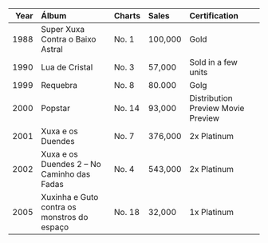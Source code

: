 |   Year | Álbum                                       | Charts   | Sales   | Certification                      |
|-------:|:--------------------------------------------|:---------|:--------|:-----------------------------------|
|   1988 | Super Xuxa Contra o Baixo Astral            | No. 1    | 100,000 | Gold                               |
|   1990 | Lua de Cristal                              | No. 3    | 57,000  | Sold in a few units                |
|   1999 | Requebra                                    | No. 8    | 80.000  | Golg                               |
|   2000 | Popstar                                     | No. 14   | 93,000  | Distribution Preview Movie Preview |
|   2001 | Xuxa e os Duendes                           | No. 7    | 376,000 | 2x Platinum                        |
|   2002 | Xuxa e os Duendes 2 – No Caminho das Fadas  | No. 4    | 543,000 | 2x Platinum                        |
|   2005 | Xuxinha e Guto contra os monstros do espaço | No. 18   | 32,000  | 1x Platinum                        |